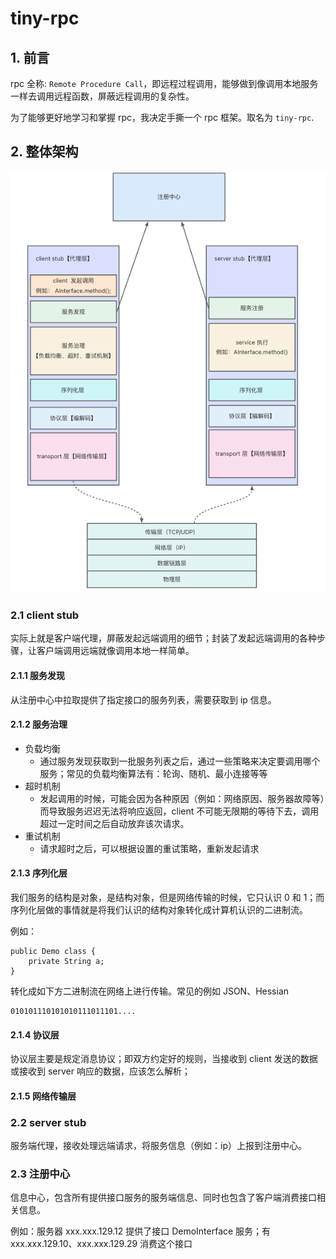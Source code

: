 # tiny-rpc

## 1. 前言
rpc 全称: `Remote Procedure Call`，即远程过程调用，能够做到像调用本地服务一样去调用远程函数，屏蔽远程调用的复杂性。

为了能够更好地学习和掌握 rpc，我决定手撕一个 rpc 框架。取名为 `tiny-rpc`.
## 2. 整体架构
![img.png](img.png)
### 2.1 client stub
实际上就是客户端代理，屏蔽发起远端调用的细节；封装了发起远端调用的各种步骤，让客户端调用远端就像调用本地一样简单。
#### 2.1.1 服务发现
从注册中心中拉取提供了指定接口的服务列表，需要获取到 ip 信息。
#### 2.1.2 服务治理
* 负载均衡
  * 通过服务发现获取到一批服务列表之后，通过一些策略来决定要调用哪个服务；常见的负载均衡算法有：轮询、随机、最小连接等等
* 超时机制
  * 发起调用的时候，可能会因为各种原因（例如：网络原因、服务器故障等）而导致服务迟迟无法将响应返回，client 不可能无限期的等待下去，调用超过一定时间之后自动放弃该次请求。 
* 重试机制
  * 请求超时之后，可以根据设置的重试策略，重新发起请求 
#### 2.1.3 序列化层
我们服务的结构是对象，是结构对象，但是网络传输的时候，它只认识 0 和 1；而序列化层做的事情就是将我们认识的结构对象转化成计算机认识的二进制流。

例如：
``` 
public Demo class {
    private String a;
}
```
转化成如下方二进制流在网络上进行传输。常见的例如 JSON、Hessian
```
010101110101010111011101....
```
#### 2.1.4 协议层
协议层主要是规定消息协议；即双方约定好的规则，当接收到 client 发送的数据或接收到 server 响应的数据，应该怎么解析；



#### 2.1.5 网络传输层

### 2.2 server stub
服务端代理，接收处理远端请求，将服务信息（例如：ip）上报到注册中心。
### 2.3 注册中心
信息中心，包含所有提供接口服务的服务端信息、同时也包含了客户端消费接口相关信息。

例如：服务器 xxx.xxx.129.12 提供了接口 DemoInterface 服务；有 xxx.xxx.129.10、xxx.xxx.129.29 消费这个接口
